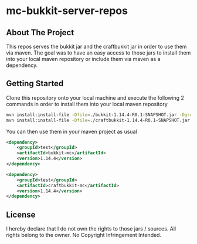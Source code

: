 # mc-bukkit-server-repos

<!-- ABOUT THE PROJECT -->
## About The Project

This repos serves the bukkit jar and the craftbukkit jar in order to use them via maven. The goal was to have an easy access to those jars to install them 
into your local maven repository or include them via maven as a dependency.

## Getting Started

Clone this repository onto your local machine and execute the following 2 commands in order to install them into your local maven repository
```sh
mvn install:install-file -Dfile=./bukkit-1.14.4-R0.1-SNAPSHOT.jar -DgroupId=<group-id> -DartifactId=<artifact-id> -Dversion=<version> -Dpackaging=jar
mvn install:install-file -Dfile=./craftbukkit-1.14.4-R0.1-SNAPSHOT.jar -DgroupId=<group-id> -DartifactId=<artifact-id> -Dversion=<version> -Dpackaging=jar
```
You can then use them in your maven project as usual 
```xml
<dependency>
    <groupId>test</groupId>
    <artifactId>bukkit-mc</artifactId>
    <version>1.14.4</version>
</dependency>

<dependency>
    <groupId>test</groupId>
    <artifactId>craftbukkit-mc</artifactId>
    <version>1.14.4</version>
</dependency>
```

## License
I hereby declare that I do not own the rights to those jars / sources. All rights belong to the owner. No Copyright Infringement Intended.
